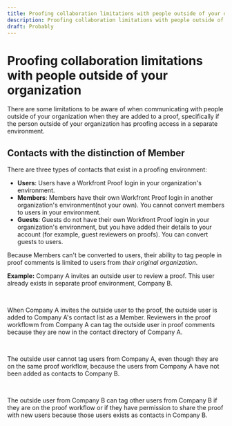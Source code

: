 ```yaml
---
title: Proofing collaboration limitations with people outside of your organization
description: Proofing collaboration limitations with people outside of your organization
draft: Probably
---
```

# Proofing collaboration limitations with people outside of your organization

There are some limitations to be aware of when communicating with people outside of your organization when they are added to a proof, specifically if the person outside of your organization has proofing access in a separate environment.

## Contacts with the distinction of Member

There are three types of contacts that exist in a proofing environment:

* **Users**: Users have a Workfront Proof login in your organization's environment.
* **Members**: Members have their own Workfront Proof login in another organization's environment(not your own). You cannot convert members to users in your environment.
* **Guests**: Guests do not have their own Workfront Proof login in your organization's environment, but you have added their details to your account (for example, guest reviewers on proofs). You can convert guests to users.

Because Members can't be converted to users, their ability to tag people in proof comments is limited to users from *their original organization*.

**Example:** Company A invites an outside user to review a proof. This user already exists in separate proof environment, Company B.

&nbsp;

When Company A invites the outside user to the proof, the outside user is added to Company A's contact list as a Member. Reviewers in the proof workflowm from Company A can tag the outside user in proof comments because they are now in the contact directory of Company A.

&nbsp;

The outside user cannot tag users from Company A, even though they are on the same proof workflow, because the users from Company A have not been added as contacts to Company B.

&nbsp;

The outside user from Company B can tag other users from Company B if they are on the proof workflow or if they have permission to share the proof with new users because those users exists as contacts in Company B. 
